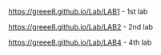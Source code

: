 https://greee8.github.io/Lab/LAB1 - 1st lab

https://greee8.github.io/Lab/LAB2 - 2nd lab

https://greee8.github.io/Lab/LAB4 - 4th lab
